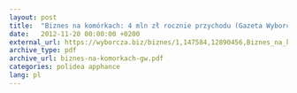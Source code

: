 ```yaml
---
layout: post
title:  "Biznes na komórkach: 4 mln zł rocznie przychodu (Gazeta Wyborcza)"
date:   2012-11-20 00:00:00 +0200
external_url: https://wyborcza.biz/biznes/1,147584,12890456,Biznes_na_komorkach__4_mln_zl_rocznie_przychodu.html
archive_type: pdf
archive_url: biznes-na-komorkach-gw.pdf
categories: polidea apphance
lang: pl
---
```

